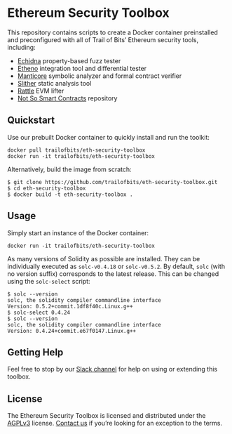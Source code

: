 # Ethereum Security Toolbox

This repository contains scripts to create a Docker container preinstalled and preconfigured with all of Trail of Bits’ Ethereum security tools, including:

* [Echidna](https://github.com/trailofbits/echidna) property-based fuzz tester
* [Etheno](https://github.com/trailofbits/etheno) integration tool and differential tester
* [Manticore](https://github.com/trailofbits/manticore) symbolic analyzer and formal contract verifier
* [Slither](https://github.com/trailofbits/slither) static analysis tool
* [Rattle](https://github.com/trailofbits/rattle) EVM lifter
* [Not So Smart Contracts](https://github.com/trailofbits/not-so-smart-contracts) repository

## Quickstart

Use our prebuilt Docker container to quickly install and run the toolkit:

```
docker pull trailofbits/eth-security-toolbox
docker run -it trailofbits/eth-security-toolbox
```

Alternatively, build the image from scratch:

```
$ git clone https://github.com/trailofbits/eth-security-toolbox.git
$ cd eth-security-toolbox
$ docker build -t eth-security-toolbox .
```

## Usage

Simply start an instance of the Docker container:
```
docker run -it trailofbits/eth-security-toolbox
```

As many versions of Solidity as possible are installed. They can be individually executed as `solc-v0.4.18` or `solc-v0.5.2`. By default, `solc` (with no version suffix) corresponds to the latest release. This can be changed using the `solc-select` script:
```
$ solc --version
solc, the solidity compiler commandline interface
Version: 0.5.2+commit.1df8f40c.Linux.g++
$ solc-select 0.4.24
$ solc --version
solc, the solidity compiler commandline interface
Version: 0.4.24+commit.e67f0147.Linux.g++
```

## Getting Help

Feel free to stop by our [Slack channel](https://empirehacking.slack.com/) for help on using or extending this toolbox.

## License

The Ethereum Security Toolbox is licensed and distributed under the [AGPLv3](LICENSE) license. [Contact us](mailto:opensource@trailofbits.com) if you’re looking for an exception to the terms.

